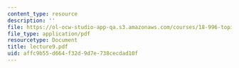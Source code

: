 ```yaml
---
content_type: resource
description: ''
file: https://ol-ocw-studio-app-qa.s3.amazonaws.com/courses/18-996-topics-in-theoretical-computer-science-internet-research-problems-spring-2002/affc9b55d664f32d9d7e738cecdad10f_lecture9.pdf
file_type: application/pdf
resourcetype: Document
title: lecture9.pdf
uid: affc9b55-d664-f32d-9d7e-738cecdad10f
---
```

